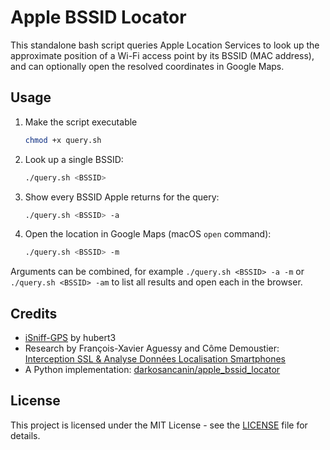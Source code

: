 # Apple BSSID Locator
This standalone bash script queries Apple Location Services to look up the approximate position of a Wi-Fi access point by its BSSID (MAC address), and can optionally open the resolved coordinates in Google Maps.

## Usage
1. Make the script executable
   ```bash
   chmod +x query.sh
   ```
2. Look up a single BSSID:
   ```bash
   ./query.sh <BSSID>
   ```
3. Show every BSSID Apple returns for the query:
   ```bash
   ./query.sh <BSSID> -a
   ```
4. Open the location in Google Maps (macOS `open` command):
   ```bash
   ./query.sh <BSSID> -m
   ```
Arguments can be combined, for example `./query.sh <BSSID> -a -m` or `./query.sh <BSSID> -am` to list all results and open each in the browser.

## Credits
- [iSniff-GPS](https://github.com/hubert3/iSniff-GPS) by hubert3
- Research by François-Xavier Aguessy and Côme Demoustier: [Interception SSL & Analyse Données Localisation Smartphones](http://fxaguessy.fr/rapport-pfe-interception-ssl-analyse-donnees-localisation-smartphones/)
- A Python implementation: [darkosancanin/apple_bssid_locator](https://github.com/darkosancanin/apple_bssid_locator)

## License
This project is licensed under the MIT License - see the [LICENSE](LICENSE) file for details.
